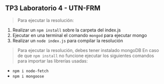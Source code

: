 ## TP3 Laboratorio 4 - UTN-FRM
> Para ejecutar la resolución: 

 1. Realizar un  `npm install` sobre la carpeta del index.js
 2. Ejecutar en una terminal el comando `mongod` para ejecutar mongo
 3. Realizar un `node index.js` para compilar la resolución

> Para ejecutar la resolución, debes tener instalado mongoDB 
> En caso de que `npm install` no funcione ejecutar los siguientes comandos para importar las librerías usadas:
 - `npm i node-fetch`
 - `npm i mongoose`
